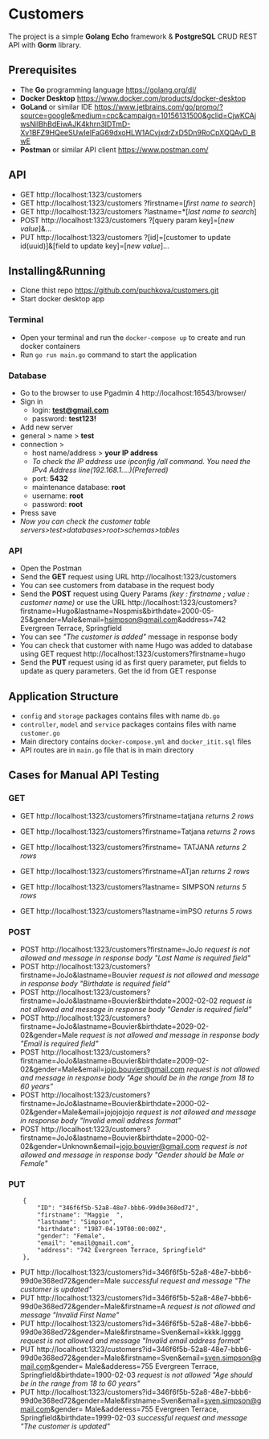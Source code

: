 # Customers
The project is a simple **Golang** **Echo** framework & **PostgreSQL** CRUD REST API with **Gorm** library.

## Prerequisites
- The **Go** programming language https://golang.org/dl/
- **Docker Desktop** https://www.docker.com/products/docker-desktop
- **GoLand** or similar IDE https://www.jetbrains.com/go/promo/?source=google&medium=cpc&campaign=10156131500&gclid=CjwKCAjwsNiIBhBdEiwAJK4khrn3IDTmD-Xv1BFZ9HQeeSUwIeIFaG69dxoHLW1ACvjxdrZxD5Dn9RoCpXQQAvD_BwE
- **Postman** or similar API client https://www.postman.com/

## API
- GET http://localhost:1323/customers 
- GET http://localhost:1323/customers ?firstname=[*first name to search*]
- GET http://localhost:1323/customers ?lastname=*[*last name to search*]
- POST http://localhost:1323/customers ?[query param key]=[*new value*]&...
- PUT http://localhost:1323/customers ?[id]=[customer to update id(uuid)]&[field to update key]=[*new value*]...

## Installing&Running
- Clone thist repo https://github.com/puchkova/customers.git
- Start docker desktop app

### Terminal
- Open your terminal and run the `docker-compose up` to create and run docker containers
- Run `go run main.go` command to start the application

### Database
- Go to the browser to use Pgadmin 4 http://localhost:16543/browser/
- Sign in 
	 - login: **test@gmail.com**
	 - password: **test123!**
- Add new server 
- general > name > **test**
- connection > 
	 - host name/address > **your IP address** 
	 - *To check the IP address use ipconfig /all command. You need the IPv4 Address line(192.168.1....)(Preferred)*
	 - port: **5432** 
	 - maintenance database: **root**
	 - username: **root**
	 - password: **root**
- Press save
- *Now you can check the customer table servers>test>databases>root>schemas>tables*

### API
- Open the Postman
- Send the **GET** request using URL http://localhost:1323/customers
- You can see customers from database in the request body
- Send the **POST** request using Query Params *(key : firstname ; value : customer name)* 
or use the URL http://localhost:1323/customers?firstname=Hugo&lastname=Nospmis&birthdate=2000-05-25&gender=Male&email=hsimpson@gmail.com&address=742 Evergreen Terrace, Springfield 
- You can see *"The customer is added"* message in response body 
- You can check that customer with name Hugo was added to database using GET request http://localhost:1323/customers?firstname=hugo
- Send the **PUT** request using id as first query parameter, put fields to update as query parameters. Get the id from GET response

## Application Structure
- `config` and `storage` packages contains files with name `db.go`
- `controller`, `model` and `service` packages contains files with name `customer.go`
- Main directory contains `docker-compose.yml` and `docker_itit.sql` files
- API routes are in `main.go` file that is in main directory

## Cases for Manual API Testing
### GET
- GET http://localhost:1323/customers?firstname=tatjana *returns 2 rows*
- GET http://localhost:1323/customers?firstname=Tatjana *returns 2 rows*
- GET http://localhost:1323/customers?firstname=  TATJANA *returns 2 rows*
- GET http://localhost:1323/customers?firstname=ATjan *returns 2 rows*

- GET http://localhost:1323/customers?lastname=  SIMPSON  *returns 5 rows* 
- GET http://localhost:1323/customers?lastname=imPSO  *returns 5 rows*

### POST
- POST http://localhost:1323/customers?firstname=JoJo *request is not allowed and message in response body "Last Name is required field"*
- POST http://localhost:1323/customers?firstname=JoJo&lastname=Bouvier *request is not allowed and message in response body "Birthdate is required field"*
- POST http://localhost:1323/customers?firstname=JoJo&lastname=Bouvier&birthdate=2002-02-02 *request is not allowed and message in response body "Gender is required field"*
- POST http://localhost:1323/customers?firstname=JoJo&lastname=Bouvier&birthdate=2029-02-02&gender=Male *request is not allowed and message in response body "Email is required field"*
- POST http://localhost:1323/customers?firstname=JoJo&lastname=Bouvier&birthdate=2009-02-02&gender=Male&email=jojo.bouvier@gmail.com *request is not allowed and message in response body "Age should be in the range from 18 to 60 years"*
- POST http://localhost:1323/customers?firstname=JoJo&lastname=Bouvier&birthdate=2000-02-02&gender=Male&email=jojojojojo *request is not allowed and message in response body "Invalid email address format"*
- POST http://localhost:1323/customers?firstname=JoJo&lastname=Bouvier&birthdate=2000-02-02&gender=Unknown&email=jojo.bouvier@gmail.com *request is not allowed and message in response body "Gender should be Male or Female"*

### PUT
        {
            "ID": "346f6f5b-52a8-48e7-bbb6-99d0e368ed72",
            "firstname": "Maggie  ",
            "lastname": "Simpson",
            "birthdate": "1987-04-19T00:00:00Z",
            "gender": "Female",
            "email": "email@gmail.com",
            "address": "742 Evergreen Terrace, Springfield"
        },

- PUT http://localhost:1323/customers?id=346f6f5b-52a8-48e7-bbb6-99d0e368ed72&gender=Male *successful request and message "The customer is updated"*
- PUT http://localhost:1323/customers?id=346f6f5b-52a8-48e7-bbb6-99d0e368ed72&gender=Male&firstname=A *request is not allowed and message "Invalid First Name"*
- PUT http://localhost:1323/customers?id=346f6f5b-52a8-48e7-bbb6-99d0e368ed72&gender=Male&firstname=Sven&email=kkkk.lgggg *request is not allowed and message "Invalid email address format"*
- PUT http://localhost:1323/customers?id=346f6f5b-52a8-48e7-bbb6-99d0e368ed72&gender=Male&firstname=Sven&email=sven.simpson@gmail.com&gender= Male&adderess=755 Evergreen Terrace, Springfield&birthdate=1900-02-03 *request is not allowed "Age should be in the range from 18 to 60 years"*
- PUT http://localhost:1323/customers?id=346f6f5b-52a8-48e7-bbb6-99d0e368ed72&gender=Male&firstname=Sven&email=sven.simpson@gmail.com&gender= Male&adderess=755 Evergreen Terrace, Springfield&birthdate=1999-02-03 *successful request and message "The customer is updated"*


